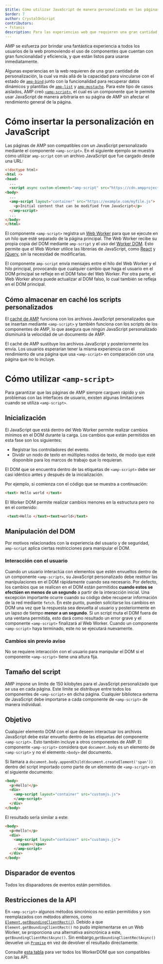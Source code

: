 ```yaml
---
$title: Cómo utilizar JavaScript de manera personalizada en las páginas de AMP
$order: 7
author: CrystalOnScript
contributors:
- fstanis
description: Para las experiencias web que requieren una gran cantidad de personalización AMP creó amp-script, un componente que le permite usar JavaScript de manera arbitraria en su página de AMP sin afectar el rendimiento general de la página.
---
```


AMP se esfuerza por brindar una fantástica experiencia a todos los usuarios de la web promoviendo el uso de componentes que cuentan con gran funcionalidad y eficiencia, y que están listos para usarse inmediatamente.

Algunas experiencias en la web requieren de una gran cantidad de personalización, la cual va más allá de la capacidad para vincularse con el estado de [`amp-bind`](../../../documentation/components/reference/amp-bind.md?format=websites) junto con la funcionalidad para recuperar datos dinámicos y plantillas de [`amp-list`](../../../documentation/components/reference/amp-list.md?format=websites) y [`amp-mustache`](../../../documentation/components/reference/amp-mustache.md?format=websites). Para este tipo de casos aislados, AMP creó [`<amp-script>`](../../../documentation/components/reference/amp-script.md?format=websites), el cual es un componente que le permite usar JavaScript de manera arbitraria en su página de AMP sin afectar el rendimiento general de la página.

# Cómo insertar la personalización en JavaScript

Las páginas de AMP son compatibles con un JavaScript personalizado mediante el componente `<amp-script>`. En el siguiente ejemplo se muestra cómo utilizar `amp-script` con un archivo JavaScript que fue cargado desde una URL:

```html
<!doctype html>
<html ⚡>
<head>
  ...
  <script async custom-element="amp-script" src="https://cdn.ampproject.org/v0/amp-script-0.1.js"></script>
<body>
  ...
  <amp-script layout="container" src="https://example.com/myfile.js">
    <p>Initial content that can be modified from JavaScript</p>
  </amp-script>
  ...
</body>
</html>
```

El componente `<amp-script>` registra un [Web Worker](https://developer.mozilla.org/en-US/docs/Web/API/Web_Workers_API) para que se ejecute en un hilo que esté separado de la página principal. The Web Worker recibe su propia copia del DOM mediante `amp-script` y el uso del [Worker DOM](https://github.com/ampproject/worker-dom). Esto permite que el Web Worker utilice las librerías de JavaScript, como [React](https://reactjs.org/) y [jQuery](https://jquery.com/), sin la necesidad de modificarlas.

El componente `amp-script` envía mensajes entre el hilo del Web Worker y el hilo principal, provocando que cualquier cambio que haga el usuario en el DOM principal se refleje en el DOM falso del Web Worker. Por otra parte, el Web Worker ahora puede actualizar al DOM falso, lo cual también se refleja en el DOM principal.

## Cómo almacenar en caché los scripts personalizados

El [caché de AMP](../../../documentation/guides-and-tutorials/learn/amp-caches-and-cors/how_amp_pages_are_cached.md) funciona con los archivos JavaScript personalizados que se insertan mediante `<amp-script>` y también funciona con los scripts de los componentes de AMP, lo que asegura que ningún JavaScript personalizado disminuirá la velocidad de un documento de AMP.

El caché de AMP sustituye los archivos JavaScript y posteriormente los envía. Los usuarios esperarían tener la misma experiencia con el rendimiento de una página que usa `<amp-script>` en comparación con una página que no lo incluye.

# Cómo utilizar `<amp-script>`

Para garantizar que las páginas de AMP siempre carguen rápido y sin problemas con las interfaces de usuario, existen algunas limitaciones cuando se utiliza `<amp-script>`.

## Inicialización

El JavaScript que está dentro del Web Worker permite realizar cambios mínimos en el DOM durante la carga. Los cambios que están permitidos en esta fase son los siguientes:

- Registrar los controladores del evento.
- Dividir un nodo de texto en múltiples nodos de texto, de modo que esté disponible para los marcos de trabajo que lo requieran.

El DOM que se encuentra dentro de las etiquetas de `<amp-script>` debe ser casi idéntico antes y después de la inicialización.

Por ejemplo, si comienza con el código que se muestra a continuación:

```html
<text> Hello world </text>
```

El Worker DOM permite realizar cambios menores en la estructura pero no en el contenido:

```html
 <text>Hello </text><text>world</text>
```

## Manipulación del DOM

Por motivos relacionados con la experiencia del usuario y de seguridad, `amp-script` aplica ciertas restricciones para manipular el DOM.

### Interacción con el usuario

Cuando un usuario interactúa con elementos que estén envueltos dentro de un componente `<amp-script>`, su JavaScript personalizado debe restituir las manipulaciones en el DOM rápidamente cuando sea necesario. Por defecto, los cambios que se realicen en el DOM están permitidos **cuando estos se efectúen en menos de un segundo** a partir de la interacción inicial. Una excepción importante ocurre cuando su código debe recuperar información de la red mediante `fetch`. En este punto, pueden solicitarse los cambios en DOM una vez que la respuesta sea devuelta al usuario y posteriormente en un lapso de tiempo **menor a un segundo**. Si un script muta el DOM fuera de una ventana permitida, esto dará como resultado un error grave y el componente `<amp-script>` finalizará al Web Worker. Cuando un componente `<amp-script>` haya terminado, este no se ejecutará nuevamente.

### Cambios sin previo aviso

No se requiere interacción con el usuario para manipular el DOM si el componente `<amp-script>` tiene una altura fija.

## Tamaño del script

AMP impone un límite de 150 kilobytes para el JavaScript personalizado que se usa en cada página. Este límite se distribuye entre todos los componentes de `<amp-script>` en dicha página. Cualquier biblioteca externa de JavaScript debe importarse a cada componente de `<amp-script>` de manera individual.

## Objetivo

Cualquier elemento DOM con el que deseen interactuar los archivos JavaScript debe estar envuelto dentro de las etiquetas del componente `<amp-script>`. Esto también incluye a otros componentes de AMP. El componente `<amp-script>` considera que `document.body` es un elemento de `<amp-script>` y no el elemento `<body>` del documento.

Si llamara a `document.body.appendChild(document.createElement('span'))` dentro del script importado como parte de un elemento de `<amp-script>` en el siguiente documento:

```html
<body>
  <p>Hello!</p>
  <div>
    <amp-script layout="container" src="customjs.js">
    </amp-script>
  </div>
</body>
```

El resultado sería similar a este:

```html
<body>
  <p>Hello!</p>
  <div>
    <amp-script layout="container" src="customjs.js">
      <span></span>
    </amp-script>
  </div>
</body>
```

## Disparador de eventos

Todos los disparadores de eventos están permitidos.

## Restricciones de la API <a name="api-restrictions"></a>

En `<amp-script>` algunos métodos sincrónicos no están permitidos y son reemplazados con métodos alternos, como [`Element.getBoundingClientRect()`](https://developer.mozilla.org/en-US/docs/Web/API/Element/getBoundingClientRect)). Debido a que `Element.getBoundingClientRect()` no pudo implementarse en un Web Worker, se proporciona una alternativa asincrónica a este, `getBoundingClientRectAsync()`. Sin embargo,`getBoundingClientRectAsync()` devuelve un [`Promise`](https://developer.mozilla.org/en-US/docs/Web/JavaScript/Reference/Global_Objects/Promise) en vez de devolver el resultado directamente.

Consulte [esta tabla](https://github.com/ampproject/worker-dom/blob/main/web_compat_table.md) para ver todos los WorkerDOM que son compatibles con las API.
